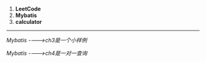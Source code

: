 

1. **LeetCode**
2. **Mybatis**
3. **calculator**





---

*Mybatis ---->ch3是一个小样例*

*Mybatis ---->ch4是一对一查询*

